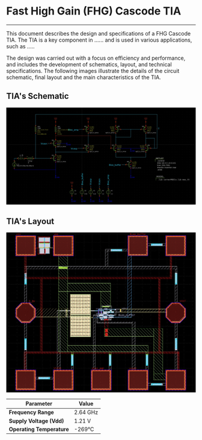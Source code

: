 # Fast High Gain (FHG) Cascode TIA
-------------------------------
This document describes the design and specifications of a FHG Cascode TIA. The TIA is a key component in ...... and is used in various applications, such as .....

The design was carried out with a focus on efficiency and performance, and includes the development of schematics, layout, and technical specifications. The following images illustrate the details of the circuit schematic, final layout and the main characteristics of the TIA.

## TIA's Schematic
![FHG TIA Schematic](images/fhg-tia-schematic.jpeg)

## TIA's Layout
![VCO Layout](images/fhg-tia-layout.jpeg)

| **Parameter**                   | **Value**               |
|---------------------------------|-------------------------|
| **Frequency Range**             | 2.64 GHz                |
| **Supply Voltage (Vdd)**        | 1.21 V                  |
| **Operating Temperature**       | -269°C                  |
